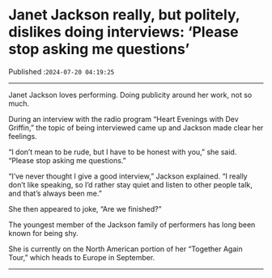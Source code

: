 # Janet Jackson really, but politely, dislikes doing interviews: ‘Please stop asking me questions’

Published :`2024-07-20 04:19:25`

---

Janet Jackson loves performing. Doing publicity around her work, not so much.

During an interview with the radio program “Heart Evenings with Dev Griffin,” the topic of being interviewed came up and Jackson made clear her feelings.

“I don’t mean to be rude, but I have to be honest with you,” she said. “Please stop asking me questions.”

“I’ve never thought I give a good interview,” Jackson explained. “I really don’t like speaking, so I’d rather stay quiet and listen to other people talk, and that’s always been me.”

She then appeared to joke, “Are we finished?”

The youngest member of the Jackson family of performers has long been known for being shy.

She is currently on the North American portion of her “Together Again Tour,” which heads to Europe in September.

---

